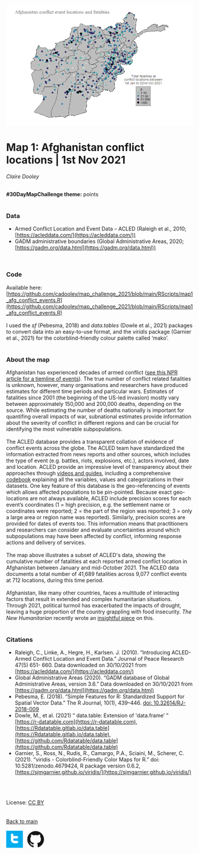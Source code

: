 
![map1](/maps/map1_afg_conflict_events_post.png)

# Map 1: Afghanistan conflict locations | 1st Nov 2021
*Claire Dooley* <br />
<br />

**#30DayMapChallenge theme:** points <br />
<br />

### Data

- Armed Conflict Location and Event Data – ACLED (Raleigh et al., 2010; [https://acleddata.com/](https://acleddata.com/)) <br />
- GADM administrative boundaries (Global Administrative Areas, 2020; [https://gadm.org/data.html](https://gadm.org/data.html)) <br />
<br />

### Code

Available here: [https://github.com/cadooley/map_challenge_2021/blob/main/RScripts/map1_afg_conflict_events.R](https://github.com/cadooley/map_challenge_2021/blob/main/RScripts/map1_afg_conflict_events.R) <br />
<br />
I used the *sf* (Pebesma, 2018) and *data.tables* (Dowle et al., 2021) packages to convert data into an easy-to-use format, and the *viridis* package (Garnier et al., 2021) for the colorblind-friendly colour palette called ‘mako’. <br />
<br />

### About the map

Afghanistan has experienced decades of armed conflict ([see this NPR article for a tiemline of events](https://www.npr.org/2021/08/19/1028472005/afghanistan-conflict-timeline?t=1635582485925)). The true number of conflict related fatalities is unknown, however, many organisations and researchers have produced estimates for different time periods and particular wars. Estimates of fatalities since 2001 (the beginning of the US-led invasion) mostly vary between approximately 150,000 and 200,000 deaths, depending on the source.
While estimating the number of deaths nationally is important for quantifing overall impacts of war, subnational estimates provide information about the severity of conflict in different regions and can be crucial for identifying the most vulnerable subpopulations. 
<br />
<br />
The ACLED database provides a transparent collation of evidence of conflict events across the globe. The ACLED team have standardized the information extracted from news reports and other sources, which includes the type of event (e.g. battles, riots, explosions, etc.), actors involved, date and location. ACLED provide an impressive level of transparency about their approaches through [videos and guides](https://acleddata.com/resources/general-guides/), including a comprehensive [codebook](https://acleddata.com/acleddatanew/wp-content/uploads/dlm_uploads/2019/01/ACLED_Codebook_2019FINAL.docx.pdf) explaining all the variables, values and categorizations in their datasets. One key feature of this database is the geo-referencing of events which allows affected populations to be pin-pointed. Because exact geo-locations are not always available, ACLED include precision scores for each event’s coordinates (1 = high precision, e.g. the settlement name or coordinates were reported; 2 = the part of the region was reported; 3 = only a large area or region name was reported). Similarly, precision scores are provided for dates of events too. This information means that practitioners and researchers can consider and evaluate uncertainties around which subpopulations may have been affected by conflict, informing response actions and delivery of services.<br />
<br />
The map above illustrates a subset of ACLED's data, showing the cumulative number of fatalities at each reported armed conflict location in Afghanistan between January and mid-October 2021. The ACLED data documents a total number of 41,689 fatalities across 9,077 conflict events at 712 locations, during this time period. <br />
<br />
Afghanistan, like many other countries, faces a multitude of interacting factors that result in extended and complex humanitarian situations. Through 2021, political turmoil has exacerbated the impacts of drought, leaving a huge proportion of the country grappling with food insecurity. *The New Humanitarian* recently wrote an [insightful piece](https://www.thenewhumanitarian.org/news/2021/10/6/rural-drought-to-urban-shortages-Afghanistans-new-hungry) on this. <br />
<br />

### Citations

- Raleigh, C., Linke, A., Hegre, H., Karlsen. J. (2010). “Introducing ACLED-Armed Conflict Location and Event Data.” Journal of Peace Research 47(5) 651- 660. Data downloaded on 30/10/2021 from [https://acleddata.com/](https://acleddata.com/)
- Global Administrative Areas (2020). “GADM database of Global Administrative Areas, version 3.6.” Data downloaded on 30/10/2021 from [https://gadm.org/data.html](https://gadm.org/data.html)
- Pebesma, E. (2018). “Simple Features for R: Standardized Support for Spatial Vector Data.” The R Journal, 10(1), 439–446. [doi: 10.32614/RJ-2018-009](https://doi.org/10.32614/RJ-2018-009)
- Dowle, M., et al. (2021) “ data.table: Extension of 'data.frame’ ” [https://r-datatable.com](https://r-datatable.com), [https://Rdatatable.gitlab.io/data.table](https://Rdatatable.gitlab.io/data.table), [https://github.com/Rdatatable/data.table](https://github.com/Rdatatable/data.table)
- Garnier, S., Ross, N., Rudis, R., Camargo, P.A., Sciaini, M., Scherer, C. (2021). “viridis - Colorblind-Friendly Color Maps for R.” doi: 10.5281/zenodo.4679424, R package version 0.6.2, [https://sjmgarnier.github.io/viridis/](https://sjmgarnier.github.io/viridis/)

<br /> <br /> <br /> 
License: [CC BY](https://creativecommons.org/licenses/by/4.0/) <br />
<br /> <br />
[Back to main](https://cadooley.github.io/)
<br /> <br />
[![twitter](/maps/twitter_t_logo_small.png)](https://twitter.com/Claire_Dooley)
&nbsp;
[![github](/maps/GitHub-Mark-64px_small.png)](https://github.com/cadooley)
